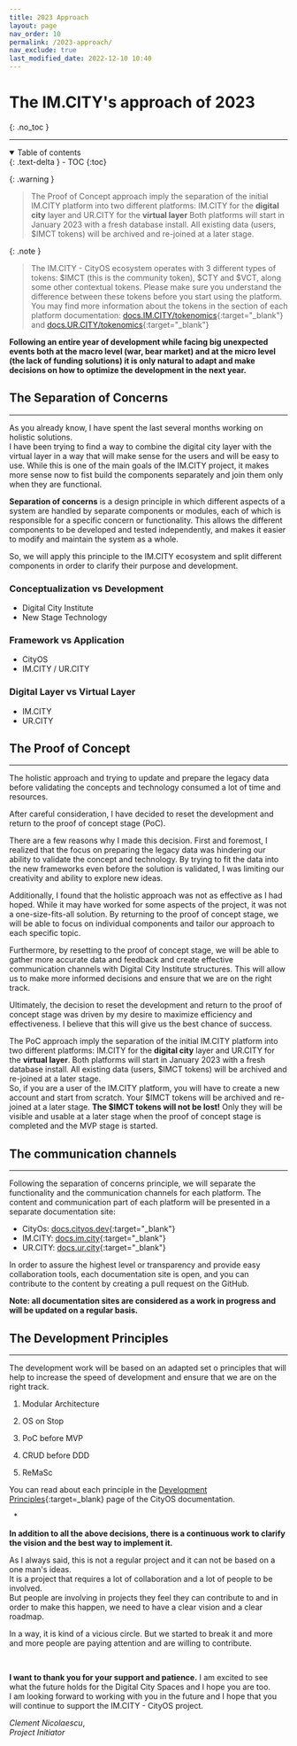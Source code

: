 ```yaml
---
title: 2023 Approach
layout: page
nav_order: 10
permalink: /2023-approach/
nav_exclude: true
last_modified_date: 2022-12-10 10:40
---
```


# The IM.CITY's approach of 2023
{: .no_toc }

----------------

<details open markdown="block">
  <summary>
    Table of contents
  </summary>
  {: .text-delta }
- TOC
{:toc}
</details>


{: .warning }
>The Proof of Concept approach imply the separation of the initial IM.CITY platform into two different platforms: IM.CITY for the **digital city** layer and UR.CITY for the **virtual layer**
>Both platforms will start in January 2023 with a fresh database install. All existing data (users, $IMCT tokens)  will be archived and re-joined at a later stage.

{: .note }
>The IM.CITY - CityOS ecosystem operates with 3 different types of tokens: $IMCT (this is the community token), $CTY and $VCT, along some other contextual tokens. Please make sure you understand the difference between these tokens before you start using the platform.
>You may find more information about the tokens in the section of each platform documentation:  [docs.IM.CITY/tokenomics](https://docs.im.city/tokenomics/){:target="_blank"} and [docs.UR.CITY/tokenomics](https://docs.ur.city/tokenomics/){:target="_blank"}


**Following an entire year of development while facing big unexpected events both at the macro level (war, bear market) and at the micro level (the lack of funding solutions) it is only natural to adapt and make decisions on how to optimize the development in the next year.**



## The Separation of Concerns

----------------

As you already know, I have spent the last several months working on holistic solutions.      
I have been trying to find a way to combine the digital city layer with the virtual layer in a way that will make sense for the users and will be easy to use. 
While this is one of the main goals of the IM.CITY project, it makes more sense now to fist build the components separately and join them only when they are functional.

**Separation of concerns** is a design principle in which different aspects of a system are handled by separate components or modules, each of which is responsible for a specific concern or functionality. This allows the different components to be developed and tested independently, and makes it easier to modify and maintain the system as a whole. 

So, we will apply this principle to the IM.CITY ecosystem and split different components in order to clarify their purpose and development.


### Conceptualization vs Development

- Digital City Institute
- New Stage Technology

### Framework vs Application

- CityOS
- IM.CITY / UR.CITY

### Digital Layer vs Virtual Layer

- IM.CITY
- UR.CITY




## The Proof of Concept

----------------


The holistic approach and trying to update and prepare the legacy data before validating the concepts and technology consumed a lot of time and resources. 

After careful consideration, I have decided to reset the development and return to the proof of concept stage (PoC).

There are a few reasons why I made this decision. First and foremost, I realized that the focus on preparing the legacy data was hindering our ability to validate the concept and technology. By trying to fit the data into the new frameworks even before the solution is validated, I was limiting our creativity and ability to explore new ideas.

Additionally, I found that the holistic approach was not as effective as I had hoped. While it may have worked for some aspects of the project, it was not a one-size-fits-all solution. By returning to the proof of concept stage, we will be able to focus on individual components and tailor our approach to each specific topic.

Furthermore, by resetting to the proof of concept stage, we will be able to gather more accurate data and feedback and create effective communication channels with Digital City Institute structures. This will allow us to make more informed decisions and ensure that we are on the right track.

Ultimately, the decision to reset the development and return to the proof of concept stage was driven by my desire to maximize efficiency and effectiveness. I believe that this will give us the best chance of success. 

The PoC approach imply the separation of the initial IM.CITY platform into two different platforms: IM.CITY for the **digital city** layer and UR.CITY for the **virtual layer**. Both platforms will start in January 2023 with a fresh database install. All existing data (users, $IMCT tokens)  will be archived and re-joined at a later stage.      
So, if you are a user of the IM.CITY platform, you will have to create a new account and start from scratch. Your $IMCT tokens will be archived and re-joined at a later stage. **The $IMCT tokens will not be lost!** Only they will be visible and usable at a later stage when the proof of concept stage is completed and the MVP stage is started.


## The communication channels

----------------

Following the separation of concerns principle, we will separate the functionality and the communication channels for each platform. 
The content and communication part of each platform will be presented in a separate documentation site:
- CityOs: [docs.cityos.dev](https://docs.cityos.dev){:target="_blank"}
- IM.CITY: [docs.im.city](https://docs.im.city){:target="_blank"}
- UR.CITY: [docs.ur.city](https://docs.ur.city){:target="_blank"}

In order to assure the highest level or transparency and provide easy collaboration tools, each documentation site is open, and you can contribute to the content by creating a pull request on the GitHub.

**Note: all documentation sites are considered as a work in progress and will be updated on a regular basis.**



## The Development Principles

----------------

The development work will be based on an adapted set o principles that will help to increase the speed of development and ensure that we are on the right track.

1. Modular Architecture

2. OS on Stop

3. PoC before MVP

4. CRUD before DDD

5. ReMaSc

You can read about each principle in the [Development Principles](https://cityos.dev/principles/){:target=_blank} page of the CityOS documentation. 

&nbsp;
*
&nbsp;

**In addition to all the above decisions, there is a continuous work to clarify the vision and the best way to implement it.**

As I always said, this is not a regular project and it can not be based on a one man's ideas.      
It is a project that requires a lot of collaboration and a lot of people to be involved.      
But people are involving in projects they feel they can contribute to and in order to make this happen, we need to have a clear vision and a clear roadmap.      

In a way, it is kind of a vicious circle. But we started to break it and more and more people are paying attention and are willing to contribute.

&nbsp;
&nbsp;

**I want to thank you for your support and patience.** I am excited to see what the future holds for the Digital City Spaces and I hope you are too.    
I am looking forward to working with you in the future and I hope that you will continue to support the IM.CITY - CityOS project. 

_Clement Nicolaescu_,   
_Project Initiator_